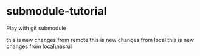 # submodule-tutorial
Play with git submodule 

this is new changes from remote
this is new changes from local
this is new changes from local\nasrul 
